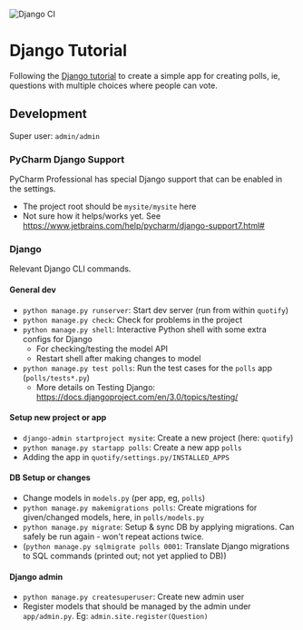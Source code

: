![Django CI](https://github.com/stefanbschneider/django_tutorial/workflows/Django%20CI/badge.svg)


# Django Tutorial

Following the [Django tutorial](https://docs.djangoproject.com/en/3.0/intro/tutorial01/) to create a simple app for 
creating polls, ie, questions with multiple choices where people can vote.

## Development

Super user: `admin/admin`

### PyCharm Django Support

PyCharm Professional has special Django support that can be enabled in the settings.

* The project root should be `mysite/mysite` here
* Not sure how it helps/works yet. See https://www.jetbrains.com/help/pycharm/django-support7.html#

### Django

Relevant Django CLI commands.

#### General dev

* `python manage.py runserver`: Start dev server (run from within `quotify`)
* `python manage.py check`: Check for problems in the project
* `python manage.py shell`: Interactive Python shell with some extra configs for Django
    * For checking/testing the model API
    * Restart shell after making changes to model
* `python manage.py test polls`: Run the test cases for the `polls` app (`polls/tests*.py`)
    * More details on Testing Django: https://docs.djangoproject.com/en/3.0/topics/testing/

#### Setup new project or app

* `django-admin startproject mysite`: Create a new project (here: `quotify`)
* `python manage.py startapp polls`: Create a new app `polls`
* Adding the app in `quotify/settings.py/INSTALLED_APPS`

#### DB Setup or changes

* Change models in `models.py` (per app, eg, `polls`)
* `python manage.py makemigrations polls`: Create migrations for given/changed models, here, in `polls/models.py` 
* `python manage.py migrate`: Setup & sync DB by applying migrations. Can safely be run again - won't repeat actions twice.
* (`python manage.py sqlmigrate polls 0001`: Translate Django migrations to SQL commands (printed out; not yet applied to DB))

#### Django admin

* `python manage.py createsuperuser`: Create new admin user
* Register models that should be managed by the admin under `app/admin.py`. Eg: `admin.site.register(Question)`
